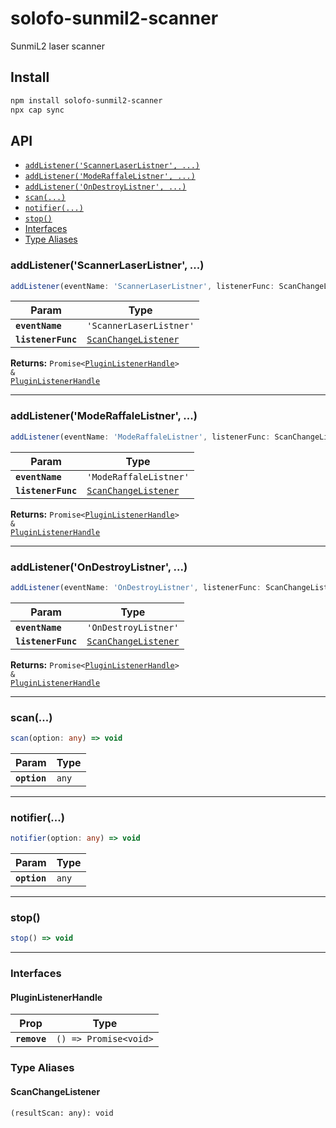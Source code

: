 # solofo-sunmil2-scanner

SunmiL2 laser scanner

## Install

```bash
npm install solofo-sunmil2-scanner
npx cap sync
```

## API

<docgen-index>

* [`addListener('ScannerLaserListner', ...)`](#addlistenerscannerlaserlistner)
* [`addListener('ModeRaffaleListner', ...)`](#addlistenermoderaffalelistner)
* [`addListener('OnDestroyListner', ...)`](#addlistenerondestroylistner)
* [`scan(...)`](#scan)
* [`notifier(...)`](#notifier)
* [`stop()`](#stop)
* [Interfaces](#interfaces)
* [Type Aliases](#type-aliases)

</docgen-index>

<docgen-api>
<!--Update the source file JSDoc comments and rerun docgen to update the docs below-->

### addListener('ScannerLaserListner', ...)

```typescript
addListener(eventName: 'ScannerLaserListner', listenerFunc: ScanChangeListener) => Promise<PluginListenerHandle> & PluginListenerHandle
```

| Param              | Type                                                              |
| ------------------ | ----------------------------------------------------------------- |
| **`eventName`**    | <code>'ScannerLaserListner'</code>                                |
| **`listenerFunc`** | <code><a href="#scanchangelistener">ScanChangeListener</a></code> |

**Returns:** <code>Promise&lt;<a href="#pluginlistenerhandle">PluginListenerHandle</a>&gt; & <a href="#pluginlistenerhandle">PluginListenerHandle</a></code>

--------------------


### addListener('ModeRaffaleListner', ...)

```typescript
addListener(eventName: 'ModeRaffaleListner', listenerFunc: ScanChangeListener) => Promise<PluginListenerHandle> & PluginListenerHandle
```

| Param              | Type                                                              |
| ------------------ | ----------------------------------------------------------------- |
| **`eventName`**    | <code>'ModeRaffaleListner'</code>                                 |
| **`listenerFunc`** | <code><a href="#scanchangelistener">ScanChangeListener</a></code> |

**Returns:** <code>Promise&lt;<a href="#pluginlistenerhandle">PluginListenerHandle</a>&gt; & <a href="#pluginlistenerhandle">PluginListenerHandle</a></code>

--------------------


### addListener('OnDestroyListner', ...)

```typescript
addListener(eventName: 'OnDestroyListner', listenerFunc: ScanChangeListener) => Promise<PluginListenerHandle> & PluginListenerHandle
```

| Param              | Type                                                              |
| ------------------ | ----------------------------------------------------------------- |
| **`eventName`**    | <code>'OnDestroyListner'</code>                                   |
| **`listenerFunc`** | <code><a href="#scanchangelistener">ScanChangeListener</a></code> |

**Returns:** <code>Promise&lt;<a href="#pluginlistenerhandle">PluginListenerHandle</a>&gt; & <a href="#pluginlistenerhandle">PluginListenerHandle</a></code>

--------------------


### scan(...)

```typescript
scan(option: any) => void
```

| Param        | Type             |
| ------------ | ---------------- |
| **`option`** | <code>any</code> |

--------------------


### notifier(...)

```typescript
notifier(option: any) => void
```

| Param        | Type             |
| ------------ | ---------------- |
| **`option`** | <code>any</code> |

--------------------


### stop()

```typescript
stop() => void
```

--------------------


### Interfaces


#### PluginListenerHandle

| Prop         | Type                                      |
| ------------ | ----------------------------------------- |
| **`remove`** | <code>() =&gt; Promise&lt;void&gt;</code> |


### Type Aliases


#### ScanChangeListener

<code>(resultScan: any): void</code>

</docgen-api>
